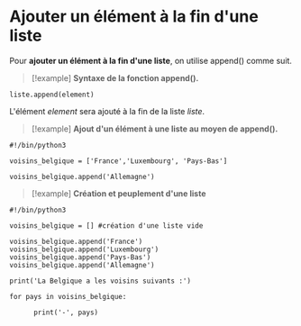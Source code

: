 # Ajouter un élément à la fin d'une liste

Pour **ajouter un élément à la fin d'une liste**, on utilise append() comme suit.

>[!example] **Syntaxe de la fonction append().**
```
liste.append(element)
```


L'élément *element* sera ajouté à la fin de la liste *liste*.

>[!example] **Ajout d'un élément à une liste au moyen de append().**
```
#!/bin/python3

voisins_belgique = ['France','Luxembourg', 'Pays-Bas']

voisins_belgique.append('Allemagne')
```


>[!example] **Création et peuplement d'une liste**
```
#!/bin/python3

voisins_belgique = [] #création d'une liste vide

voisins_belgique.append('France')
voisins_belgique.append('Luxembourg')
voisins_belgique.append('Pays-Bas')
voisins_belgique.append('Allemagne')

print('La Belgique a les voisins suivants :')

for pays in voisins_belgique:

      print('-', pays)
```

